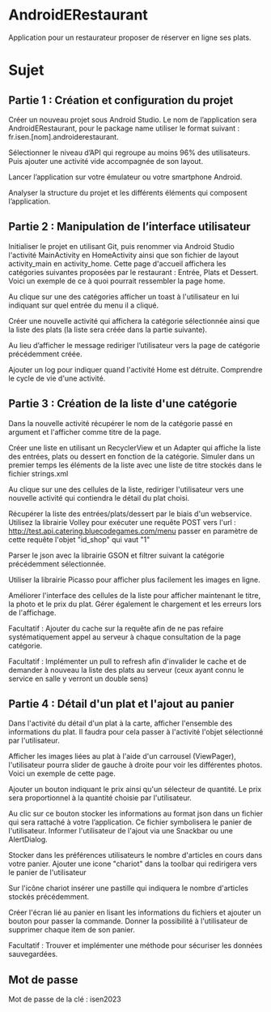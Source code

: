 # AndroidERestaurant

Application pour un restaurateur proposer de réserver en ligne ses plats.

# Sujet

## Partie 1 : Création et configuration du projet

Créer un nouveau projet sous Android Studio. Le nom de l’application sera AndroidERestaurant, pour le package name utiliser le format suivant : fr.isen.[nom].androiderestaurant.

Sélectionner le niveau d’API qui regroupe au moins 96% des utilisateurs. Puis ajouter une activité vide accompagnée de son layout.

Lancer l’application sur votre émulateur ou votre smartphone Android.

Analyser la structure du projet et les différents éléments qui composent l’application.

## Partie 2 : Manipulation de l’interface utilisateur

Initialiser le projet en utilisant Git, puis renommer via Android Studio l'activité MainActivity  en HomeActivity ainsi que son fichier de layout activity_main en activity_home. Cette page d'accueil affichera les catégories suivantes proposées par le restaurant : Entrée, Plats et Dessert. Voici un exemple de ce à quoi pourrait ressembler la page home.

Au clique sur une des catégories afficher un toast à l'utilisateur en lui indiquant sur quel entrée du menu il a cliqué.

Créer une nouvelle activité qui affichera la catégorie sélectionnée ainsi que la liste des plats (la liste sera créée dans la partie suivante).

Au lieu d’afficher le message rediriger l’utilisateur vers la page de catégorie précédemment créée.

Ajouter un log pour indiquer quand l'activité Home est détruite. Comprendre le cycle de vie d'une activité.

## Partie 3 : Création de la liste d'une catégorie

Dans la nouvelle activité récupérer le nom de la catégorie passé en argument et l'afficher comme titre de la page.

Créer une liste en utilisant un RecyclerView et un Adapter qui affiche la liste des entrées, plats ou dessert en fonction de la catégorie. Simuler dans un premier temps les éléments de la liste avec une liste de titre stockés dans le fichier strings.xml

Au clique sur une des cellules de la liste, rediriger l'utilisateur vers une nouvelle activité qui contiendra le détail du plat choisi.

Récupérer la liste des entrées/plats/dessert par le biais d'un webservice. Utilisez la librairie Volley pour exécuter une requête POST vers l'url : http://test.api.catering.bluecodegames.com/menu passer en paramètre de cette requête l'objet "id_shop" qui vaut "1"

Parser le json avec la librairie GSON et filtrer suivant la catégorie précédemment sélectionnée.

Utiliser la librairie Picasso pour afficher plus facilement les images en ligne.

Améliorer l'interface des cellules de la liste pour afficher maintenant le titre, la photo et le prix du plat. Gérer également le chargement et les erreurs lors de l'affichage.

Facultatif : Ajouter du cache sur la requête afin de ne pas refaire systématiquement appel au serveur à chaque consultation de la page catégorie.

Facultatif : Implémenter un pull to refresh afin d'invalider le cache et de demander à nouveau la liste des plats au serveur (ceux ayant connu le service en salle y verront un double sens)

## Partie 4 : Détail d'un plat et l'ajout au panier

Dans l'activité du détail d'un plat à la carte, afficher l'ensemble des informations du plat. Il faudra pour cela passer à l'activité l'objet sélectionné par l'utilisateur.

Afficher les images liées au plat à l'aide d'un carrousel (ViewPager), l'utilisateur pourra slider de gauche à droite pour voir les différentes photos. Voici un exemple de cette page.

Ajouter un bouton indiquant le prix ainsi qu'un sélecteur de quantité. Le prix sera proportionnel à la quantité choisie par l'utilisateur.

Au clic sur ce bouton stocker les informations au format json dans un fichier qui sera rattaché à votre l’application. Ce fichier symbolisera le panier de l'utilisateur. Informer l'utilisateur de l'ajout via une Snackbar ou une AlertDialog.

Stocker dans les préférences utilisateurs le nombre d'articles en cours dans votre panier. Ajouter une icone "chariot" dans la toolbar qui redirigera vers le panier de l'utilisateur

Sur l'icône chariot insérer une pastille qui indiquera le nombre d'articles stockés précédemment.

Créer l'écran lié au panier en lisant les informations du fichiers et ajouter un bouton pour passer la commande. Donner la possibilité à l'utilisateur de supprimer chaque item de son panier.

Facultatif : Trouver et implémenter une méthode pour sécuriser les données sauvegardées.

## Mot de passe

Mot de passe de la clé : isen2023
